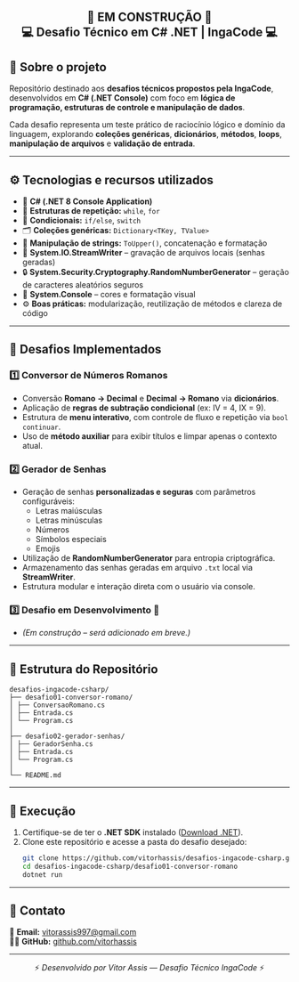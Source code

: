 <h2 align="center">🚧 EM CONSTRUÇÃO 🚧<br>💻 Desafio Técnico em C# .NET | IngaCode 💻</h2>

## 📌 Sobre o projeto

Repositório destinado aos **desafios técnicos propostos pela IngaCode**, desenvolvidos em **C# (.NET Console)** com foco em **lógica de programação, estruturas de controle e manipulação de dados**.  

Cada desafio representa um teste prático de raciocínio lógico e domínio da linguagem, explorando **coleções genéricas**, **dicionários**, **métodos**, **loops**, **manipulação de arquivos** e **validação de entrada**.

---

## ⚙️ Tecnologias e recursos utilizados

- 🧠 **C# (.NET 8 Console Application)**  
- 🔁 **Estruturas de repetição:** `while`, `for`  
- 🧩 **Condicionais:** `if/else`, `switch`  
- 🗂️ **Coleções genéricas:** `Dictionary<TKey, TValue>`  
- 🧾 **Manipulação de strings:** `ToUpper()`, concatenação e formatação  
- 💾 **System.IO.StreamWriter** – gravação de arquivos locais (senhas geradas)  
- 🔒 **System.Security.Cryptography.RandomNumberGenerator** – geração de caracteres aleatórios seguros  
- 🎨 **System.Console** – cores e formatação visual  
- ⚙️ **Boas práticas:** modularização, reutilização de métodos e clareza de código  

---

## 🧠 Desafios Implementados

### **1️⃣ Conversor de Números Romanos**
- Conversão **Romano → Decimal** e **Decimal → Romano** via **dicionários**.  
- Aplicação de **regras de subtração condicional** (ex: IV = 4, IX = 9).  
- Estrutura de **menu interativo**, com controle de fluxo e repetição via `bool continuar`.  
- Uso de **método auxiliar** para exibir títulos e limpar apenas o contexto atual.  

### **2️⃣ Gerador de Senhas**
- Geração de senhas **personalizadas e seguras** com parâmetros configuráveis:  
  - Letras maiúsculas  
  - Letras minúsculas  
  - Números  
  - Símbolos especiais
  - Emojis
- Utilização de **RandomNumberGenerator** para entropia criptográfica.  
- Armazenamento das senhas geradas em arquivo `.txt` local via **StreamWriter**.  
- Estrutura modular e interação direta com o usuário via console.

### **3️⃣ Desafio em Desenvolvimento 🚧**
- *(Em construção – será adicionado em breve.)*  

---

## 📂 Estrutura do Repositório
```
desafios-ingacode-csharp/
├── desafio01-conversor-romano/
│ ├── ConversaoRomano.cs
│ ├── Entrada.cs
│ └── Program.cs
│
├── desafio02-gerador-senhas/
│ ├── GeradorSenha.cs
│ ├── Entrada.cs
│ └── Program.cs
│
└── README.md
```


---

## 🧩 Execução

1. Certifique-se de ter o **.NET SDK** instalado ([Download .NET](https://dotnet.microsoft.com/download)).  
2. Clone este repositório e acesse a pasta do desafio desejado:
   ```bash
   git clone https://github.com/vitorhassis/desafios-ingacode-csharp.git
   cd desafios-ingacode-csharp/desafio01-conversor-romano
   dotnet run


---

## 📩 Contato

📧 **Email:** [vitorassis997@gmail.com](mailto:vitorassis997@gmail.com)  
👨‍💻 **GitHub:** [github.com/vitorhassis](https://github.com/vitorhassis)

---


<p align="center">⚡ <em>Desenvolvido por Vitor Assis — Desafio Técnico IngaCode</em> ⚡</p>
